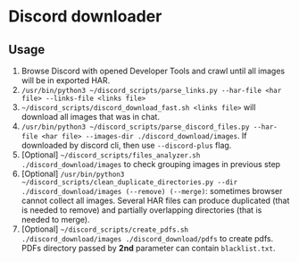 # Discord downloader

## Usage

1. Browse Discord with opened Developer Tools and crawl until all images will be in exported HAR.
2. `/usr/bin/python3 ~/discord_scripts/parse_links.py --har-file <har file> --links-file <links file>`
3. `~/discord_scripts/discord_download_fast.sh <links file>` will download all images that was in chat.
4. `/usr/bin/python3 ~/discord_scripts/parse_discord_files.py --har-file <har file> --images-dir ./discord_download/images`. If downloaded by discord cli, then use `--discord-plus` flag.
5. [Optional] `~/discord_scripts/files_analyzer.sh ./discord_download/images` to check grouping images in previous step
6. [Optional] `/usr/bin/python3 ~/discord_scripts/clean_duplicate_directories.py --dir ./discord_download/images (--remove) (--merge)`: sometimes browser cannot collect all images. Several HAR files can produce duplicated (that is needed to remove) and partially overlapping directories (that is needed to merge).
7. [Optional] `~/discord_scripts/create_pdfs.sh ./discord_download/images ./discord_download/pdfs` to create pdfs. PDFs directory passed by **2nd** parameter can contain `blacklist.txt`.
